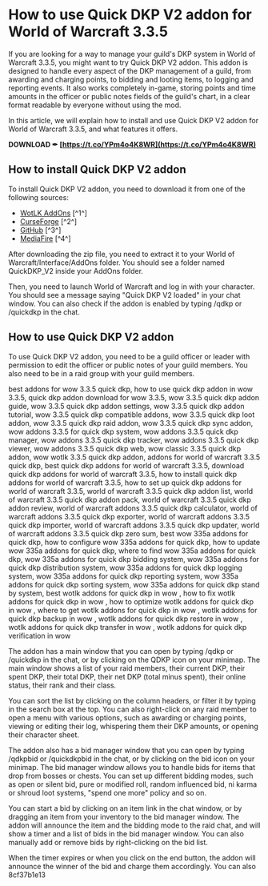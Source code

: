 # How to use Quick DKP V2 addon for World of Warcraft 3.3.5
 
If you are looking for a way to manage your guild's DKP system in World of Warcraft 3.3.5, you might want to try Quick DKP V2 addon. This addon is designed to handle every aspect of the DKP management of a guild, from awarding and charging points, to bidding and looting items, to logging and reporting events. It also works completely in-game, storing points and time amounts in the officer or public notes fields of the guild's chart, in a clear format readable by everyone without using the mod.
 
In this article, we will explain how to install and use Quick DKP V2 addon for World of Warcraft 3.3.5, and what features it offers.
 
**DOWNLOAD ✒ [https://t.co/YPm4o4K8WR](https://t.co/YPm4o4K8WR)**


 
## How to install Quick DKP V2 addon
 
To install Quick DKP V2 addon, you need to download it from one of the following sources:
 
- [WotLK AddOns](https://wotlkaddons.com/addon/quick-dkp-v2) [^1^]
- [CurseForge](https://www.curseforge.com/wow/addons/quick-dkp-v2) [^2^]
- [GitHub](https://github.com/Homerocker/QDKPv2) [^3^]
- [MediaFire](http://www.mediafire.com/download/4r...V2_-_2.6.7.zip) [^4^]

After downloading the zip file, you need to extract it to your World of Warcraft/Interface/AddOns folder. You should see a folder named QuickDKP\_V2 inside your AddOns folder.
 
Then, you need to launch World of Warcraft and log in with your character. You should see a message saying "Quick DKP V2 loaded" in your chat window. You can also check if the addon is enabled by typing /qdkp or /quickdkp in the chat.
 
## How to use Quick DKP V2 addon
 
To use Quick DKP V2 addon, you need to be a guild officer or leader with permission to edit the officer or public notes of your guild members. You also need to be in a raid group with your guild members.
 
best addons for wow 3.3.5 quick dkp,  how to use quick dkp addon in wow 3.3.5,  quick dkp addon download for wow 3.3.5,  wow 3.3.5 quick dkp addon guide,  wow 3.3.5 quick dkp addon settings,  wow 3.3.5 quick dkp addon tutorial,  wow 3.3.5 quick dkp compatible addons,  wow 3.3.5 quick dkp loot addon,  wow 3.3.5 quick dkp raid addon,  wow 3.3.5 quick dkp sync addon,  wow addons 3.3.5 for quick dkp system,  wow addons 3.3.5 quick dkp manager,  wow addons 3.3.5 quick dkp tracker,  wow addons 3.3.5 quick dkp viewer,  wow addons 3.3.5 quick dkp web,  wow classic 3.3.5 quick dkp addon,  wow wotlk 3.3.5 quick dkp addon,  addons for world of warcraft 3.3.5 quick dkp,  best quick dkp addons for world of warcraft 3.3.5,  download quick dkp addons for world of warcraft 3.3.5,  how to install quick dkp addons for world of warcraft 3.3.5,  how to set up quick dkp addons for world of warcraft 3.3.5,  world of warcraft 3.3.5 quick dkp addon list,  world of warcraft 3.3.5 quick dkp addon pack,  world of warcraft 3.3.5 quick dkp addon review,  world of warcraft addons 3.3.5 quick dkp calculator,  world of warcraft addons 3.3.5 quick dkp exporter,  world of warcraft addons 3.3.5 quick dkp importer,  world of warcraft addons 3.3.5 quick dkp updater,  world of warcraft addons 3.3.5 quick dkp zero sum,  best wow 335a addons for quick dkp,  how to configure wow 335a addons for quick dkp,  how to update wow 335a addons for quick dkp,  where to find wow 335a addons for quick dkp,  wow 335a addons for quick dkp bidding system,  wow 335a addons for quick dkp distribution system,  wow 335a addons for quick dkp logging system,  wow 335a addons for quick dkp reporting system,  wow 335a addons for quick dkp sorting system,  wow 335a addons for quick dkp stand by system,  best wotlk addons for quick dkp in wow ,  how to fix wotlk addons for quick dkp in wow ,  how to optimize wotlk addons for quick dkp in wow ,  where to get wotlk addons for quick dkp in wow ,  wotlk addons for quick dkp backup in wow ,  wotlk addons for quick dkp restore in wow ,  wotlk addons for quick dkp transfer in wow ,  wotlk addons for quick dkp verification in wow
 
The addon has a main window that you can open by typing /qdkp or /quickdkp in the chat, or by clicking on the QDKP icon on your minimap. The main window shows a list of your raid members, their current DKP, their spent DKP, their total DKP, their net DKP (total minus spent), their online status, their rank and their class.
 
You can sort the list by clicking on the column headers, or filter it by typing in the search box at the top. You can also right-click on any raid member to open a menu with various options, such as awarding or charging points, viewing or editing their log, whispering them their DKP amounts, or opening their character sheet.
 
The addon also has a bid manager window that you can open by typing /qdkpbid or /quickdkpbid in the chat, or by clicking on the bid icon on your minimap. The bid manager window allows you to handle bids for items that drop from bosses or chests. You can set up different bidding modes, such as open or silent bid, pure or modified roll, random influenced bid, ni karma or shroud loot systems, "spend one more" policy and so on.
 
You can start a bid by clicking on an item link in the chat window, or by dragging an item from your inventory to the bid manager window. The addon will announce the item and the bidding mode to the raid chat, and will show a timer and a list of bids in the bid manager window. You can also manually add or remove bids by right-clicking on the bid list.
 
When the timer expires or when you click on the end button, the addon will announce the winner of the bid and charge them accordingly. You can also
 8cf37b1e13
 
